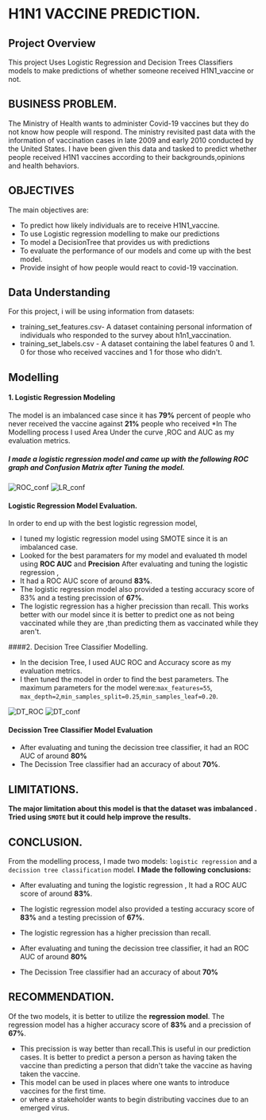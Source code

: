 # H1N1 VACCINE PREDICTION.

## Project Overview
This project Uses Logistic Regression and Decision Trees Classifiers models to make predictions of whether someone received H1N1_vaccine or not.

## BUSINESS PROBLEM.
The Ministry of Health wants to administer Covid-19 vaccines but they do not know how people will respond. The ministry revisited past data with the information of vaccination cases in late 2009 and early 2010 conducted by the United States. I have been given this data and tasked to predict whether people received H1N1 vaccines according to their backgrounds,opinions and health behaviors.

## OBJECTIVES
The main objectives are:

* To predict how likely individuals are to receive H1N1_vaccine.
* To use Logistic regression modelling to make our predictions
* To model a DecisionTree that provides us with predictions
* To evaluate the performance of our models and come up with the best model.
* Provide insight of how people would react to covid-19 vaccination.

## Data Understanding
For this project, i will be using information from datasets:

* training_set_features.csv- A dataset containing personal information of individuals who responded to the survey about h1n1_vaccination.
* training_set_labels.csv - A dataset containing the label features 0 and 1. 0 for those who received vaccines and 1 for those who didn't.

## Modelling
#### 1. Logistic Regression Modeling 
The model is an imbalanced case since it has **79%** percent of people who never received the vaccine against **21%**  people who received
*In The Modelling process I used Area Under the curve ,ROC and AUC as my evaluation metrics.
##### I made a logistic regression model and came up with the following ROC graph and Confusion Matrix after Tuning the model.

![ROC_conf](https://github.com/user-attachments/assets/6000264a-311e-4b70-9cc2-e863a9058f80)
![LR_conf](https://github.com/user-attachments/assets/7feb368b-b2f0-4125-87f8-47c51423a66d)
#### Logistic Regression Model Evaluation.
In order to end up with the best logistic regression model,
* I tuned my logistic regression model using SMOTE since it is an imbalanced case.
* Looked for the best paramaters for my model and evaluated th model using **ROC AUC** and **Precision**
After evaluating and tuning the logistic regression , 
* It had a ROC AUC score of around **83%**.
* The logistic regression model also provided a testing accuracy score of 83% and a testing precission of **67%**.
* The logistic regression has a higher precission than recall. This works better with our model since it is better to predict one as not being vaccinated while they are ,than predicting them as vaccinated while they aren't.

####2. Decision Tree Classifier Modelling.
* In the decision Tree, I used AUC ROC and Accuracy score as my evaluation metrics.
* I then tuned the model in order to find the best parameters.
 The maximum parameters for the model were:`max_features=55`, `max_depth=2`,`min_samples_split=0.25`,`min_samples_leaf=0.20`.

![DT_ROC](https://github.com/user-attachments/assets/742bd18b-a969-42ca-9e64-a6903b4bbf9e)
![DT_conf](https://github.com/user-attachments/assets/a4e41a72-7c4a-47a7-9284-eb5d02779831)
#### Decission Tree Classifier Model Evaluation
 * After evaluating and tuning the decission tree classifier, it had an ROC AUC of around **80%**
 * The Decission Tree classifier had an accuracy of about **70%**.
## LIMITATIONS.
****The major limitation about this model is that the dataset was imbalanced . Tried using `SMOTE` but it could help improve the results.****

## CONCLUSION.
From the modelling process, I made two models: `logistic regression` and a `decission tree classification` model.
****I Made the following conclusions:****
 * After evaluating and tuning the logistic regression , It had a ROC AUC score of around **83%**.
 * The logistic regression model also provided a testing accuracy score of **83%** and a testing precission of **67%**.
 * The logistic regression has a higher precission than recall.

 * After evaluating and tuning the decission tree classifier, it had an ROC AUC of around **80%**
 * The Decission Tree classifier had an accuracy of about **70%**

## RECOMMENDATION.
Of the two models, it is better to utilize the ****regression model****. The regression model has a higher accuracy score of **83%** and a precission of **67%**. 
* This precission is way better than recall.This is useful in our prediction cases. It is better to predict a person a person as having taken the vaccine than predicting a person that didn't take the vaccine as having taken the vaccine.
* This model can be used in places where one wants to introduce vaccines for the first time.
*  or where a stakeholder wants to begin distributing vaccines due to an emerged virus.









